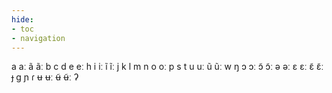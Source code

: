 ```yaml
---
hide:
- toc
- navigation
---
```

a
aː
ã
ãː
b
c
d
e
eː
h
i
iː
ĩ
ĩː
j
k
l
m
n
o
oː
p
s
t
u
uː
ũ
ũː
w
ŋ
ɔ
ɔː
ɔ̃
ɔ̃ː
ə
əː
ɛ
ɛː
ɛ̃
ɛ̃ː
ɟ
ɡ
ɲ
ɾ
ʉ
ʉː
ʉ̃
ʉ̃ː
ʔ
